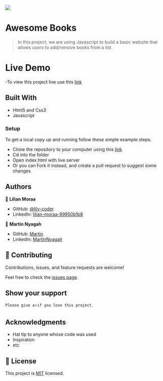 ![](https://img.shields.io/badge/Microverse-blueviolet)

# Awesome Books

> In this project, we are using Javascript to build a basic website that allows users to add/remove books from a list. 

# Live Demo
-To view this project live use this [link](https://lily-coder.github.io/Awesome-books/)

## Built With

- Html5 and Css3
- Javascript

### Setup
To get a local copy up and running follow these simple example steps.

- Clone the repository to your computer using this [link](https://github.com/menyagah/Awesome-books.git)
- Cd into the folder
- Open index.html with live server
- Or you can Fork it instead, and create a pull request to suggest some changes

## Authors

👤 **Lilian Moraa**

- GitHub: [@lily-coder](https://github.com/lily-coder/lily-coder)
- LinkedIn: [lilian-moraa-99950b1b8](https://www.linkedin.com/in/lilian-moraa-99950b1b8)

👤 **Martin Nyagah**

- GitHub: [Martin](https://github.com/menyagah)
- LinkedIn: [MartinNyagah](https://www.linkedin.com/in/martin-nyagah-a29b8610b
)

## 🤝 Contributing

Contributions, issues, and feature requests are welcome!

Feel free to check the [issues page](https://github.com/lily-coder/Awesome-books/issues).

## Show your support

    Please give a⭐️if you love this project.
## Acknowledgments

- Hat tip to anyone whose code was used
- Inspiration
- etc

## 📝 License

This project is [MIT](./MIT.md) licensed.
